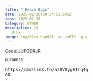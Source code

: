 ```yaml
---
title: " Beach Bags"
date: 2025-02-26T09:54:51.606Z
tags: 2025-02-26
Category: OTHER
description: |2
   9.xx
image: img/81zx-kgo98l._ac_sx679_.jpg
---
```

 Code:UUFODRJR 

<pre class="language-javascript"><code

class="language-javascript">UUFODRJR </code><//pre>

https://amzlink.to/az0VDygEIrq4q
AD